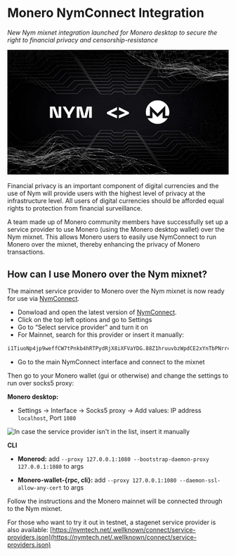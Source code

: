 # Monero NymConnect Integration

*New Nym mixnet integration launched for Monero desktop to secure the right to financial privacy and censorship-resistance*

![](../images/monero_tutorial/monero.png)

Financial privacy is an important component of digital currencies and the use of Nym will provide users with the highest level of privacy at the infrastructure level. All users of digital currencies should be afforded equal rights to protection from financial surveillance.

A team made up of Monero community members have successfully set up a service provider to use Monero (using the Monero desktop wallet) over the Nym mixnet. This allows Monero users to easily use NymConnect to run Monero over the mixnet, thereby enhancing the privacy of Monero transactions.

## How can I use Monero over the Nym mixnet?

The mainnet service provider to Monero over the Nym mixnet is now ready for use via [NymConnect](https://nymtech.net/download-nymconnect/).

* Donwload and open the latest version of [NymConnect](https://nymtech.net/download-nymconnect/).
* Click on the top left options and go to Settings
* Go to “Select service provider” and turn it on
* For Mainnet, search for this provider or insert it manually:

```sh
i1TiuoNp4jp9weffCW7tPnkb4hRTPydRjX8iXFVaYDG.88Z1hruuvbzWpdCE2xYnTbPNrr49j4s7mmUQC5wvRRLZ@3EPuxwGn2WP2HdxybzoDa5QsohYSP76aQQRUJuPMvk23
```

* Go to the main NymConnect interface and connect to the mixnet

Then go to your Monero wallet (gui or otherwise) and change the settings to run over socks5 proxy:

**Monero desktop:**

* Settings -> Interface -> Socks5 proxy -> Add values: IP address `localhost`, Port `1080`

![*In case the service provider isn't in the list, insert it manually*](https://youtu.be/oshnk1bg_f0)

**CLI**

* **Monerod:** add `--proxy 127.0.0.1:1080 --bootstrap-daemon-proxy 127.0.0.1:1080` to args

* **Monero-wallet-{rpc, cli}:** add `--proxy 127.0.0.1:1080 --daemon-ssl-allow-any-cert` to args

Follow the instructions and the Monero mainnet will be connected through to the Nym mixnet.

For those who want to try it out in testnet, a stagenet service provider is also available: [https://nymtech.net/.wellknown/connect/service-providers.json](https://nymtech.net/.wellknown/connect/service-providers.json)
